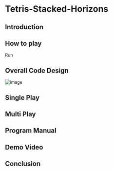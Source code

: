 # Tetris-Stacked-Horizons
## Introduction
## How to play
Run
## Overall Code Design
![image](https://github.com/user-attachments/assets/03ff6327-d346-4892-8d04-e11f388f7ea4)
## Single Play
## Multi Play
## Program Manual
## Demo Video
## Conclusion
